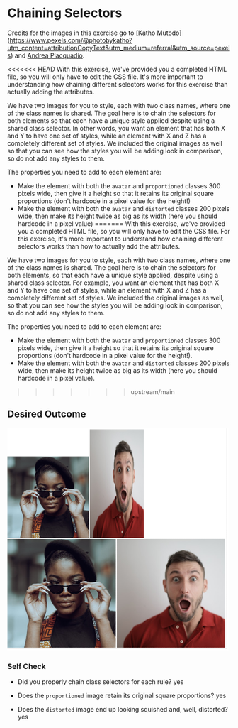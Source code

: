 # Chaining Selectors

Credits for the images in this exercise go to [Katho Mutodo]
(https://www.pexels.com/@photobykatho?utm_content=attributionCopyText&utm_medium=referral&utm_source=pexels) 
and [Andrea Piacquadio](https://www.pexels.com/@olly?utm_content=attributionCopyText&utm_medium=referral&utm_source=pexels).

<<<<<<< HEAD
With this exercise, we've provided you a completed HTML file, so you will only 
have to edit the CSS file. It's more important to understanding how chaining 
different selectors works for this exercise than actually adding the attributes.

We have two images for you to style, each with two class names, where one of the 
class names is shared. The goal here is to chain the selectors for both elements 
so that each have a unique style applied despite using a shared class selector. 
In other words, you want an element that has both X and Y to have one set of 
styles, while an element with X and Z has a completely different set of styles. 
We included the original images as well so that you can see how the styles you 
will be adding look in comparison, so do not add any styles to them.

The properties you need to add to each element are:

* Make the element with both the `avatar` and `proportioned` classes 300 pixels 
  wide, then give it a height so that it retains its original square proportions 
  (don't hardcode in a pixel value for the height!)
* Make the element with both the `avatar` and `distorted` classes 200 pixels 
  wide, then make its height twice as big as its width (here you should hardcode 
  in a pixel value)
=======
With this exercise, we've provided you a completed HTML file, so you will only have to edit the CSS file. For this exercise, it's more important to understand how chaining different selectors works than how to actually add the attributes.

We have two images for you to style, each with two class names, where one of the class names is shared. The goal here is to chain the selectors for both elements, so that each have a unique style applied, despite using a shared class selector. For example, you want an element that has both X and Y to have one set of styles, while an element with X and Z has a completely different set of styles. We included the original images as well, so that you can see how the styles you will be adding look in comparison, so do not add any styles to them.

The properties you need to add to each element are:

* Make the element with both the `avatar` and `proportioned` classes 300 pixels wide, then give it a height so that it retains its original square proportions (don't hardcode in a pixel value for the height!).
* Make the element with both the `avatar` and `distorted` classes 200 pixels wide, then make its height twice as big as its width (here you should hardcode in a pixel value).
>>>>>>> upstream/main

## Desired Outcome
![desired outcome](./desired-outcome.png)

### Self Check
- Did you properly chain class selectors for each rule?
  yes
  
- Does the `proportioned` image retain its original square proportions?
  yes
  
- Does the `distorted` image end up looking squished and, well, distorted?
  yes
